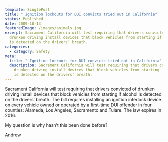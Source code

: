 ```yaml
---
template: SinglePost
title: " Ignition lockouts for DUI convicts tried out in California"
status: Published
date: 2009-10-13
featuredImage: /images/animals.jpg
excerpt: Sacrament California will test requiring that drivers convicted of
  drunken driving install devices that block vehicles from starting if alcohol
  is detected on the drivers’ breath.
categories:
  - category: Safety
meta:
  title: " Ignition lockouts for DUI convicts tried out in California"
  description: Sacrament California will test requiring that drivers convicted of
    drunken driving install devices that block vehicles from starting if alcohol
    is detected on the drivers’ breath.
---
```

<!--StartFragment-->

Sacrament California will test requiring that drivers convicted of drunken driving install devices that block vehicles from starting if alcohol is detected on the drivers’ breath. The bill requires installing an ignition interlock device on every vehicle owned or operated by a first-time DUI offender in four counties: Alameda, Los Angeles, Sacramento and Tulare. The law expires in 2016.

My question is why hasn’t this been done before?

Andrew

<!--EndFragment-->